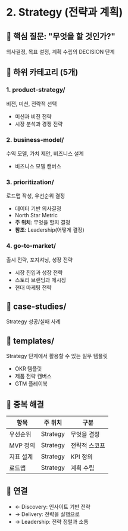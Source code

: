 # 2. Strategy (전략과 계획)

## 🎯 핵심 질문: "무엇을 할 것인가?"

의사결정, 목표 설정, 계획 수립의 DECISION 단계

## 📁 하위 카테고리 (5개)

### 1. product-strategy/
비전, 미션, 전략적 선택
- 미션과 비전 전략
- 시장 분석과 경쟁 전략

### 2. business-model/
수익 모델, 가치 제안, 비즈니스 설계
- 비즈니스 모델 캔버스

### 3. prioritization/
로드맵 작성, 우선순위 결정
- 데이터 기반 의사결정
- North Star Metric
- **주 위치**: 무엇을 할지 결정
- **참조**: Leadership(어떻게 결정)

### 4. go-to-market/
출시 전략, 포지셔닝, 성장 전략
- 시장 진입과 성장 전략
- 스토리 브랜딩과 메시징
- 현대 마케팅 전략

## 📖 case-studies/
Strategy 성공/실패 사례

## 📝 templates/
Strategy 단계에서 활용할 수 있는 실무 템플릿
- OKR 템플릿
- 제품 전략 캔버스
- GTM 플레이북

## 🔄 중복 해결
| 항목 | 주 위치 | 구분 |
|------|---------|------|
| 우선순위 | Strategy | 무엇을 결정 |
| MVP 정의 | Strategy | 전략적 스코프 |
| 지표 설계 | Strategy | KPI 정의 |
| 로드맵 | Strategy | 계획 수립 |

## 🔗 연결
- ← Discovery: 인사이트 기반 전략
- → Delivery: 전략을 실행으로
- → Leadership: 전략 정렬과 소통